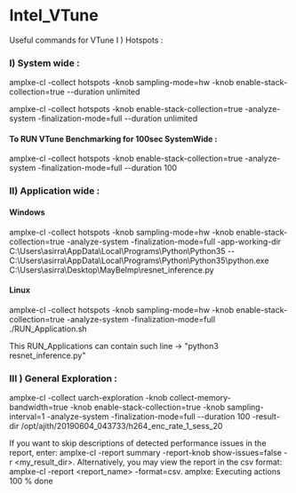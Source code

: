 # Intel_VTune
Useful commands for VTune
I ) Hotspots :

### I) System wide :

amplxe-cl -collect hotspots -knob sampling-mode=hw -knob enable-stack-collection=true --duration unlimited <br>
 
amplxe-cl -collect hotspots -knob enable-stack-collection=true -analyze-system -finalization-mode=full --duration unlimited
 
#### To RUN VTune Benchmarking for 100sec SystemWide :

amplxe-cl -collect hotspots -knob enable-stack-collection=true -analyze-system -finalization-mode=full --duration 100 
 
 ### II) Application wide : 
 
 #### Windows 

amplxe-cl -collect hotspots -knob sampling-mode=hw -knob enable-stack-collection=true -analyze-system -finalization-mode=full -app-working-dir C:\Users\asirra\AppData\Local\Programs\Python\Python35 -- C:\Users\asirra\AppData\Local\Programs\Python\Python35\python.exe C:\Users\asirra\Desktop\MayBeImp\resnet_inference.py

#### Linux 

amplxe-cl -collect hotspots -knob sampling-mode=hw -knob enable-stack-collection=true -analyze-system -finalization-mode=full ./RUN_Application.sh

This RUN_Applications can contain such line -> "python3 resnet_inference.py"

### III ) General Exploration : 
 
amplxe-cl -collect uarch-exploration  -knob collect-memory-bandwidth=true -knob enable-stack-collection=true -knob sampling-interval=1 -analyze-system -finalization-mode=full --duration 100 -result-dir /opt/ajith/20190604_043733/h264_enc_rate_1_sess_20

If you want to skip descriptions of detected performance issues in the report,
enter: amplxe-cl -report summary -report-knob show-issues=false -r
<my_result_dir>. Alternatively, you may view the report in the csv format:
amplxe-cl -report <report_name> -format=csv.
amplxe: Executing actions 100 % done
